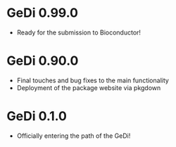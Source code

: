 # GeDi 0.99.0

* Ready for the submission to Bioconductor!

# GeDi 0.90.0

* Final touches and bug fixes to the main functionality
* Deployment of the package website via pkgdown

# GeDi 0.1.0

* Officially entering the path of the GeDi!
